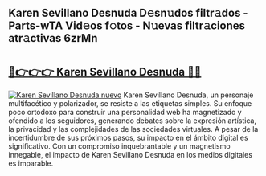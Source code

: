 ## Karen Sevillano Desnuda D𝚎sn𝚞dos filtr𝚊dos - Parts-wTA Vid𝚎os f𝚘tos - N𝚞evas filtr𝚊ciones atr𝚊ctivas 6zrMn

# <h2><a href="http://mbd2qsg.tromn.icu/?c=Karen+Sevillano+Desnuda">🔗👉👉👉 Karen Sevillano Desnuda 🔗🔗</a></h2>

[![Karen Sevillano Desnuda nuevo](https://i.imgur.com/pEAQMta.gif)](http://mbd2qsg.tromn.icu/?c=Karen+Sevillano+Desnuda)
Karen Sevillano Desnuda, un personaje multifacético y polarizador, se resiste a las etiquetas simples. Su enfoque poco ortodoxo para construir una personalidad web ha magnetizado y ofendido a los seguidores, generando debates sobre la expresión artística, la privacidad y las complejidades de las sociedades virtuales. A pesar de la incertidumbre de sus próximos pasos, su impacto en el ámbito digital es significativo. Con un compromiso inquebrantable y un magnetismo innegable, el impacto de Karen Sevillano Desnuda en los medios digitales es imparable.
